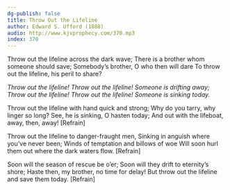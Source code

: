 ```yaml
---
dg-publish: false
title: Throw Out the Lifeline
author: Edward S. Ufford (1888)
audio: http://www.kjvprophecy.com/370.mp3
index: 370
---
```


Throw out the lifeline across the dark wave;
There is a brother whom someone should save;
Somebody’s brother, O who then will dare
To throw out the lifeline, his peril to share?

*Throw out the lifeline! Throw out the lifeline!
Someone is drifting away;
Throw out the lifeline! Throw out the lifeline!
Someone is sinking today.*

Throw out the lifeline with hand quick and strong;
Why do you tarry, why linger so long?
See, he is sinking, O hasten today;
And out with the lifeboat, away, then, away! [Refrain]

Throw out the lifeline to danger-fraught men,
Sinking in anguish where you’ve never been;
Winds of temptation and billows of woe
Will soon hurl them out where the dark waters flow. [Refrain]

Soon will the season of rescue be o’er;
Soon will they drift to eternity’s shore;
Haste then, my brother, no time for delay!
But throw out the lifeline and save them today. [Refrain]